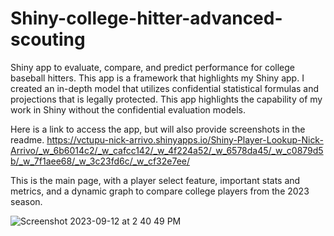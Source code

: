 # Shiny-college-hitter-advanced-scouting
Shiny app to evaluate, compare, and predict performance for college baseball hitters.
This app is a framework that highlights my Shiny app. I created an in-depth model that utilizes confidential statistical formulas and projections that is legally protected.
This app highlights the capability of my work in Shiny without the confidential evaluation models.

Here is a link to access the app, but will also provide screenshots in the readme. 
https://vctupu-nick-arrivo.shinyapps.io/Shiny-Player-Lookup-Nick-Arrivo/_w_6b6014c2/_w_cafcc142/_w_4f224a52/_w_6578da45/_w_c0879d5b/_w_7f1aee68/_w_3c23fd6c/_w_cf32e7ee/


This is the main page, with a player select feature, important stats and metrics, and a dynamic graph to compare college players from the 2023 season. 

![Screenshot 2023-09-12 at 2 40 49 PM](https://github.com/NickArrivo-code/Shiny-college-hitter-advanced-scouting/assets/137729712/b7576e36-907c-48d0-8075-3d6b14d34220)
